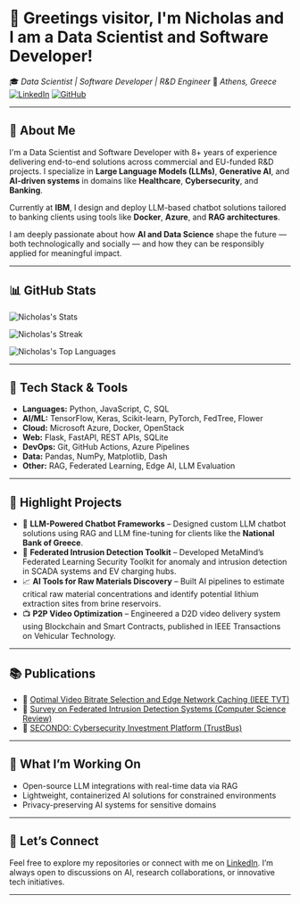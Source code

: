 # 👋 Greetings visitor, I'm Nicholas and I am a Data Scientist and Software Developer!

🎓 *Data Scientist | Software Developer | R&D Engineer*
📍 *Athens, Greece*
[![LinkedIn](https://img.shields.io/badge/LinkedIn-0077B5?logo=linkedin&logoColor=white&style=flat-square)](https://www.linkedin.com/in/nepiskopos)
[![GitHub](https://img.shields.io/badge/GitHub-181717?logo=github&logoColor=white&style=flat-square)](https://github.com/nepiskopos)

---

## 💼 About Me

I'm a Data Scientist and Software Developer with 8+ years of experience delivering end-to-end solutions across commercial and EU-funded R&D projects. I specialize in **Large Language Models (LLMs)**, **Generative AI**, and **AI-driven systems** in domains like **Healthcare**, **Cybersecurity**, and **Banking**.

Currently at **IBM**, I design and deploy LLM-based chatbot solutions tailored to banking clients using tools like **Docker**, **Azure**, and **RAG architectures**.

I am deeply passionate about how **AI and Data Science** shape the future — both technologically and socially — and how they can be responsibly applied for meaningful impact.

---

## 📊 GitHub Stats

![Nicholas's Stats](https://github-readme-stats.vercel.app/api?username=nepiskopos&theme=slateorange&show_icons=true&hide_border=true&count_private=true)

![Nicholas's Streak](https://github-readme-streak-stats.herokuapp.com/?user=nepiskopos&theme=slateorange&hide_border=true)

![Nicholas's Top Languages](https://github-readme-stats.vercel.app/api/top-langs/?username=nepiskopos&theme=slateorange&show_icons=true&hide_border=true&layout=compact)

---

## 🔧 Tech Stack & Tools

- **Languages:** Python, JavaScript, C, SQL
- **AI/ML:** TensorFlow, Keras, Scikit-learn, PyTorch, FedTree, Flower
- **Cloud:** Microsoft Azure, Docker, OpenStack
- **Web:** Flask, FastAPI, REST APIs, SQLite
- **DevOps:** Git, GitHub Actions, Azure Pipelines
- **Data:** Pandas, NumPy, Matplotlib, Dash
- **Other:** RAG, Federated Learning, Edge AI, LLM Evaluation

---

## 🚀 Highlight Projects

- 💬 **LLM-Powered Chatbot Frameworks** – Designed custom LLM chatbot solutions using RAG and LLM fine-tuning for clients like the **National Bank of Greece**.
- 🧠 **Federated Intrusion Detection Toolkit** – Developed MetaMind’s Federated Learning Security Toolkit for anomaly and intrusion detection in SCADA systems and EV charging hubs.
- 📈 **AI Tools for Raw Materials Discovery** – Built AI pipelines to estimate critical raw material concentrations and identify potential lithium extraction sites from brine reservoirs.
- 📺 **P2P Video Optimization** – Engineered a D2D video delivery system using Blockchain and Smart Contracts, published in IEEE Transactions on Vehicular Technology.

---

## 📚 Publications

- 📖 [Optimal Video Bitrate Selection and Edge Network Caching (IEEE TVT)](https://doi.org/10.1109/TVT.2023.3329662)
- 📖 [Survey on Federated Intrusion Detection Systems (Computer Science Review)](https://doi.org/10.1016/j.cosrev.2024.100717)
- 📖 [SECONDO: Cybersecurity Investment Platform (TrustBus)](https://doi.org/10.1007/978-3-030-58986-8_5)

---

## 🧩 What I’m Working On

- Open-source LLM integrations with real-time data via RAG
- Lightweight, containerized AI solutions for constrained environments
- Privacy-preserving AI systems for sensitive domains

---

## 🤝 Let’s Connect

Feel free to explore my repositories or connect with me on [LinkedIn](https://www.linkedin.com/in/nepiskopos).
I’m always open to discussions on AI, research collaborations, or innovative tech initiatives.

<!-- Email hidden intentionally -->
<!-- Contact: nepisko [at] gmail [dot] com -->

---

